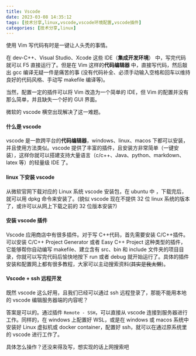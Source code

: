 ```yaml
---
title: Vscode
date: 2023-03-08 14:35:12
tags: [技术分享,linux,vscode,vscode环境配置,vscode插件]
categories: [技术分享,linux]
---
```


使用 Vim 写代码有时是一键让人头秃的事情。

在 dev-C++、Visual Studio、Xcode 这些 IDE（**集成开发环境**） 中，写完代码就可以 F5 直接运行了。但是在 Vim 这样的**代码编辑器** 中，直接写代码，然后敲出 gcc 编译无疑一件是痛苦的事 (没有代码补全、必须手动输入空格和回车以维持良好的代码风格、手动写 makefile 编译等)。

当然，配置一定的插件可以将 Vim 改造为一个简单的 IDE，但 Vim 的配置并没有那么简单，并且缺失一个好的 GUI 界面。

微软的 vscode 横空出现解决了这一难题。
<!-- more -->
#### 什么是 vscode

vscode 是一款跨平台的**代码编辑器**，windows、linux、macos 下都可以安装，并且使用方法类似。vscode 提供了丰富的插件，且安装方非常简单（一键安装），这样你就可以搭建支持大量语言（c/c++、Java、python、markdown、latex 等）的轻量级 IDE 了。

#### linux 下安装 vscode

从微软官网下载对应的 Linux 系统 vscode 安装包，在 ubuntu 中 ，下载完后，就可以用 dpkg 命令来安装了。(貌似 vscode 现在不提供 32 位 linux 系统的版本了，或许可以从网上下载之前的 32 位版本安装?)

#### 安装 vscode 插件

Vscode 应用商店中有很多插件。对于写 C++代码，首先需要安装 C/C++插件。可以安装 C/C++ Project Generator 或者 Easy C++ Project 这种类型的插件，它能够帮你自动编写 makefile、建立含有 src、bin 和 include 文件夹的项目目录，你就可以写完代码后愉快地按下 run 或者 debug 就开始运行了。具体的插件安装和配置网上都有很多教程，大家可以主动搜索资料(~~其实是我太懒~~)。

#### Vscode + ssh 远程开发

既然 vscode 这么好用，且我们已经可以通过 ssh 远程登录了，那能不能用本地的 vscode 编辑服务器端的内容呢？

答案是可以的。通过插件 `Remote - SSH`，可以直接从 vscode 连接到服务器进行工作。同样的，在 windows 上配置好 WSL，或是在 windows 或 macos 系统中安装好 Linux 虚拟机或 docker container，配置好 ssh，就可以在通过原系统里的 vscode 进行工作了。

具体怎么操作？还没来得及写，想实现的话上网搜索吧
